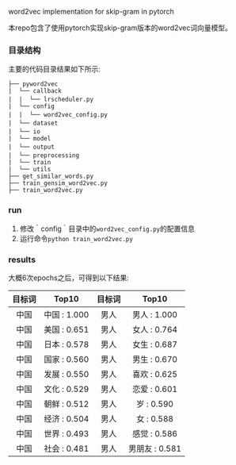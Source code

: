 word2vec implementation for skip-gram in pytorch

本repo包含了使用pytorch实现skip-gram版本的word2vec词向量模型。

### 目录结构

主要的代码目录结果如下所示:

```text
├── pyword2vec
|  └── callback
|  |  └── lrscheduler.py　　
|  └── config
|  |  └── word2vec_config.py　　
|  └── dataset　　　　　　　　　　　
|  └── io　　　　　　　　　　　　　　
|  └── model
|  └── output　　　　　　　　　　　
|  └── preprocessing　　　　
|  └── train
|  └── utils
├── get_similar_words.py
├── train_gensim_word2vec.py
├── train_word2vec.py
```
### run

1. 修改｀config｀目录中的`word2vec_config.py`的配置信息
2. 运行命令`python train_word2vec.py`

### results

大概6次epochs之后，可得到以下结果:

| 目标词  |   Top10    | 目标词  |    Top10    |
| :--: | :--------: | :--: | :---------: |
|  中国  | 中国 : 1.000 |  男人  | 男人 : 1.000  |
|  中国  | 美国 : 0.651 |  男人  | 女人 : 0.764  |
|  中国  | 日本 : 0.578 |  男人  | 女生 : 0.687  |
|  中国  | 国家 : 0.560 |  男人  | 男生 : 0.670  |
|  中国  | 发展 : 0.550 |  男人  | 喜欢 : 0.625  |
|  中国  | 文化 : 0.529 |  男人  | 恋爱 : 0.601  |
|  中国  | 朝鲜 : 0.512 |  男人  |  岁 : 0.590  |
|  中国  | 经济 : 0.504 |  男人  |  女 : 0.588  |
|  中国  | 世界 : 0.493 |  男人  | 感觉 : 0.586  |
|  中国  | 社会 : 0.481 |  男人  | 男朋友 : 0.581 |

